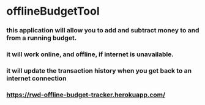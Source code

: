 # offlineBudgetTool

### this application will allow you to add and subtract money to and from a running budget.

### it will work online, and offline, if internet is unavailable. 

### it will update the transaction history when you get back to an internet connection



### https://rwd-offline-budget-tracker.herokuapp.com/


